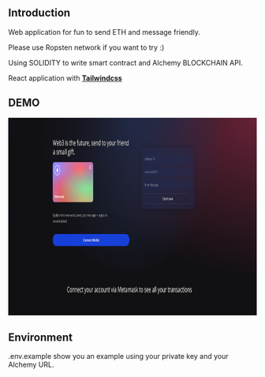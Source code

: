## Introduction

Web application for fun to send ETH and message friendly.

Please use Ropsten network if you want to try :)

Using SOLIDITY to write smart contract and Alchemy BLOCKCHAIN API.

React application with <a href="https://github.com/tailwindlabs/tailwindcss"><strong>Tailwindcss</strong></a>
## DEMO

<a href="https://0xsouksou-eth.vercel.app/"><img src="0xsouksou-dex-client/images/screenshot.png" alt="Logo" width="980" height="400"></a>

## Environment

.env.example show you an example using your private key and your Alchemy URL.